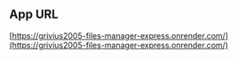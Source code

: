 ## App URL

[https://grivius2005-files-manager-express.onrender.com/](https://grivius2005-files-manager-express.onrender.com/)